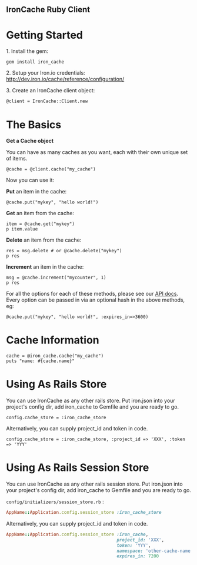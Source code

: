 IronCache Ruby Client
-------------

Getting Started
==============

1\. Install the gem:

    gem install iron_cache

2\. Setup your Iron.io credentials: http://dev.iron.io/cache/reference/configuration/

3\. Create an IronCache client object:

    @client = IronCache::Client.new

The Basics
=========

**Get a Cache object**

You can have as many caches as you want, each with their own unique set of items.

    @cache = @client.cache("my_cache")

Now you can use it:

**Put** an item in the cache:

    @cache.put("mykey", "hello world!")

**Get** an item from the cache:

    item = @cache.get("mykey")
    p item.value

**Delete** an item from the cache:

    res = msg.delete # or @cache.delete("mykey")
    p res

**Increment** an item in the cache:

    msg = @cache.increment("mycounter", 1)
    p res

For all the options for each of these methods, please see our [API docs](http://dev.iron.io/cache/reference/api/). Every option can be passed in
via an optional hash in the above methods, eg:

    @cache.put("mykey", "hello world!", :expires_in=>3600)


Cache Information
=================

    cache = @iron_cache.cache("my_cache")
    puts "name: #{cache.name}"

Using As Rails Store
====================

You can use IronCache as any other rails store. Put iron.json into your project's config dir, add iron_cache to Gemfile and you are ready to go.

    config.cache_store = :iron_cache_store

Alternatively, you can supply project_id and token in code.

    config.cache_store = :iron_cache_store, :project_id => 'XXX', :token => 'YYY'


Using As Rails Session Store
====================

You can use IronCache as any other rails session store. Put iron.json into your project's config dir, add iron_cache to Gemfile and you are ready to go.

`config/initializers/session_store.rb` :

```ruby
AppName::Application.config.session_store :iron_cache_store
```

Alternatively, you can supply project_id and token in code.

```ruby
AppName::Application.config.session_store :iron_cache,
                                          project_id: 'XXX',
                                          token: 'YYY',
                                          namespace: 'other-cache-name',
                                          expires_in: 7200
```
